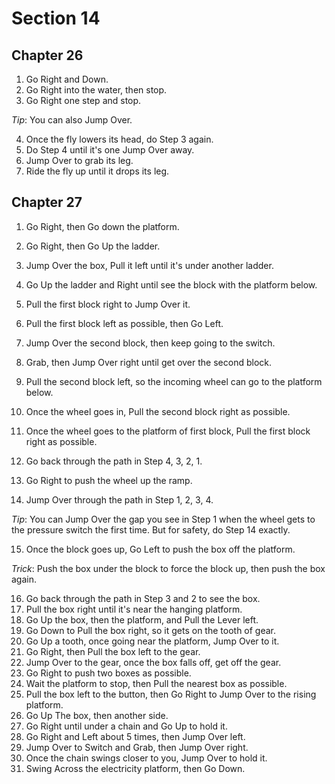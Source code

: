 # Section 14

## Chapter 26

1. Go Right and Down.
2. Go Right into the water, then stop.
3. Go Right one step and stop.

_Tip_: You can also Jump Over.

4. Once the fly lowers its head, do Step 3 again.
5. Do Step 4 until it's one Jump Over away.
6. Jump Over to grab its leg.
7. Ride the fly up until it drops its leg.

## Chapter 27

1. Go Right, then Go down the platform.
2. Go Right, then Go Up the ladder.
3. Jump Over the box, Pull it left until it's under another ladder.
4. Go Up the ladder and Right until see the block with the platform below.
5. Pull the first block right to Jump Over it.
6. Pull the first block left as possible, then Go Left.
7. Jump Over the second block, then keep going to the switch.
8. Grab, then Jump Over right until get over the second block.
9. Pull the second block left, so the incoming wheel can go to the platform below.
10. Once the wheel goes in, Pull the second block right as possible.
11. Once the wheel goes to the platform of first block, Pull the first block right as possible.
12. Go back through the path in Step 4, 3, 2, 1.

13. Go Right to push the wheel up the ramp.
14. Jump Over through the path in Step 1, 2, 3, 4.

_Tip_: You can Jump Over the gap you see in Step 1 when the wheel gets to the pressure switch the first time. But for safety, do Step 14 exactly.

15. Once the block goes up, Go Left to push the box off the platform.

_Trick_: Push the box under the block to force the block up, then push the box again.

16. Go back through the path in Step 3 and 2 to see the box.
17. Pull the box right until it's near the hanging platform.
18. Go Up the box, then the platform, and Pull the Lever left.
19. Go Down to Pull the box right, so it gets on the tooth of gear.
20. Go Up a tooth, once going near the platform, Jump Over to it.
21. Go Right, then Pull the box left to the gear.
22. Jump Over to the gear, once the box falls off, get off the gear.
23. Go Right to push two boxes as possible.
24. Wait the platform to stop, then Pull the nearest box as possible.
25. Pull the box left to the button, then Go Right to Jump Over to the rising platform.
26. Go Up The box, then another side.
27. Go Right until under a chain and Go Up to hold it.
28. Go Right and Left about 5 times, then Jump Over left.
29. Jump Over to Switch and Grab, then Jump Over right.
30. Once the chain swings closer to you, Jump Over to hold it.
31. Swing Across the electricity platform, then Go Down.
